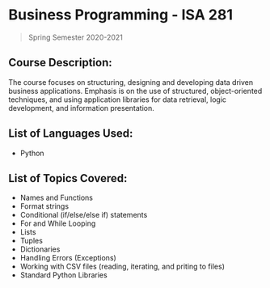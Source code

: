 # Business Programming - ISA 281
> Spring Semester 2020-2021

## Course Description:
The course focuses on structuring, designing and developing data driven business applications. Emphasis is on the use of structured, object-oriented techniques, and using application libraries for data retrieval, logic development, and information presentation.

## List of Languages Used:
- Python

## List of Topics Covered:
- Names and Functions
- Format strings
- Conditional (if/else/else if) statements
- For and While Looping
- Lists
- Tuples
- Dictionaries
- Handling Errors (Exceptions)
- Working with CSV files (reading, iterating, and priting to files)
- Standard Python Libraries
